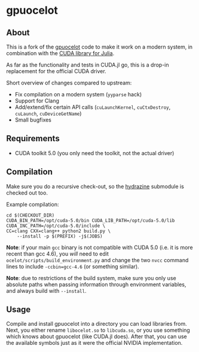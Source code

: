 gpuocelot
=========

About
-----

This is a fork of the [gpuocelot](https://code.google.com/p/gpuocelot/) code to
make it work on a modern system, in combination with the [CUDA library for
Julia](https://github.com/maleadt/CUDA.jl).

As far as the functionality and tests in CUDA.jl go, this is a drop-in
replacement for the official CUDA driver.

Short overview of changes compared to upstream:

* Fix compilation on a modern system (`yyparse` hack)
* Support for Clang
* Add/extend/fix certain API calls (`cuLaunchKernel`, `cuCtxDestroy`,
  `cuLaunch`, `cuDeviceGetName`)
* Small bugfixes


Requirements
------------

* CUDA toolkit 5.0 (you only need the toolkit, not the actual driver)


Compilation
-----------

Make sure you do a recursive check-out, so the
[hydrazine](https://github.com/maleadt/hydrazine) submodule is checked out too.

Example compilation:

    cd $(CHECKOUT_DIR)
    CUDA_BIN_PATH=/opt/cuda-5.0/bin CUDA_LIB_PATH=/opt/cuda-5.0/lib CUDA_INC_PATH=/opt/cuda-5.0/include \
    CC=clang CXX=clang++ python2 build.py \
        --install -p $(PREFIX) -j$(JOBS)

**Note**: if your main `gcc` binary is not compatible with CUDA 5.0 (i.e. it is
more recent than gcc 4.6), you _will_ need to edit
`ocelot/scripts/build_environment.py` and change the two `nvcc` command lines to
include `-ccbin=gcc-4.6` (or something similar).

**Note**: due to restrictions of the build system, make sure you only use
absolute paths when passing information through environment variables, and
always build with `--install`.


Usage
-----

Compile and install gpuocelot into a directory you can load libraries from.
Next, you either rename `libocelot.so` to `libcuda.so`, or you use something
which knows about gpuocelot (like CUDA.jl does). After that, you can use the
available symbols just as it were the official NVIDIA implementation.
